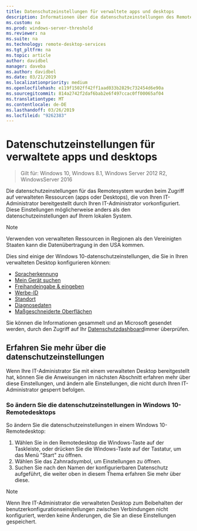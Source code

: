 ```yaml
---
title: Datenschutzeinstellungen für verwaltete apps und desktops
description: Informationen über die datenschutzeinstellungen des Remotesystems Verwendung von verwaltetem apps und Desktops.
ms.custom: na
ms.prod: windows-server-threshold
ms.reviewer: na
ms.suite: na
ms.technology: remote-desktop-services
ms.tgt_pltfrm: na
ms.topic: article
author: davidbel
manager: daveba
ms.author: davidbel
ms.date: 03/21/2019
ms.localizationpriority: medium
ms.openlocfilehash: e119f1502ff42ff1aad033b2829c732454d6e90a
ms.sourcegitcommit: 814a2742f2daf6bab2e6f497ccac0ff00065af04
ms.translationtype: MT
ms.contentlocale: de-DE
ms.lasthandoff: 03/26/2019
ms.locfileid: "9262383"
---
```

# Datenschutzeinstellungen für verwaltete apps und desktops

>Gilt für: Windows 10, Windows 8.1, Windows Server 2012 R2, WindowsServer 2016

Die datenschutzeinstellungen für das Remotesystem wurden beim Zugriff auf verwalteten Ressourcen (apps oder Desktops), die von Ihren IT-Administrator bereitgestellt durch Ihren IT-Administrator vorkonfiguriert. Diese Einstellungen möglicherweise anders als den datenschutzeinstellungen auf Ihrem lokalen System. 

>[!NOTE]
>Verwenden von verwalteten Ressourcen in Regionen als den Vereinigten Staaten kann die Datenübertragung in den USA kommen.

Dies sind einige der Windows 10-datenschutzeinstellungen, die Sie in Ihren verwalteten Desktop konfigurieren können:
- [Spracherkennung](https://go.microsoft.com/fwlink/?linkid=874646)
- [Mein Gerät suchen](https://go.microsoft.com/fwlink/?linkid=533063)
- [Freihandeingabe & eingeben](https://go.microsoft.com/fwlink/?linkid=874646)
- [Werbe-ID](https://go.microsoft.com/fwlink/?linkid=838419)
- [Standort](https://go.microsoft.com/fwlink/?linkid=529987)
- [Diagnosedaten](https://go.microsoft.com/fwlink/?linkid=614828)
- [Maßgeschneiderte Oberflächen](https://go.microsoft.com/fwlink/?linkid=614828)

Sie können die Informationen gesammelt und an Microsoft gesendet werden, durch den Zugriff auf Ihr [Datenschutzdashboard](https://go.microsoft.com/fwlink/?linkid=864206)immer überprüfen.

## Erfahren Sie mehr über die datenschutzeinstellungen

Wenn Ihre IT-Administrator Sie mit einem verwalteten Desktop bereitgestellt hat, können Sie die Anweisungen im nächsten Abschnitt erfahren mehr über diese Einstellungen, und ändern alle Einstellungen, die nicht durch Ihren IT-Administrator gesperrt befolgen.

### So ändern Sie die datenschutzeinstellungen in Windows 10-Remotedesktops

So ändern Sie die datenschutzeinstellungen in einem Windows 10-Remotedesktop:

1. Wählen Sie in den Remotedesktop die Windows-Taste auf der Taskleiste, oder drücken Sie die Windows-Taste auf der Tastatur, um das Menü "Start" zu öffnen.
2. Wählen Sie das Zahnradsymbol, um Einstellungen zu öffnen.
3. Suchen Sie nach den Namen der konfigurierbaren Datenschutz aufgeführt, die weiter oben in diesem Thema erfahren Sie mehr über diese.

>[!NOTE]
> Wenn Ihre IT-Administrator die verwalteten Desktop zum Beibehalten der benutzerkonfigurationseinstellungen zwischen Verbindungen nicht konfiguriert, werden keine Änderungen, die Sie an diese Einstellungen gespeichert.
